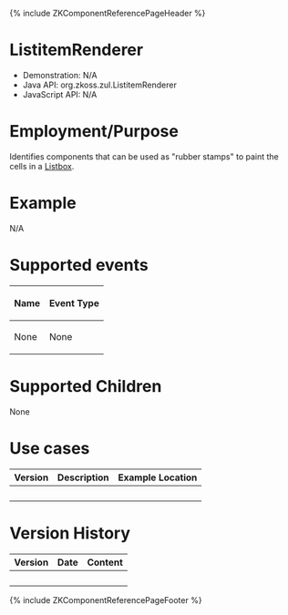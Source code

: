 {% include ZKComponentReferencePageHeader %}

# ListitemRenderer

- Demonstration: N/A
- Java API: <javadoc>org.zkoss.zul.ListitemRenderer</javadoc>
- JavaScript API: N/A

# Employment/Purpose

Identifies components that can be used as "rubber stamps" to paint the
cells in a [ Listbox](ZK_Component_Reference/Data/Listbox).

# Example

N/A

# Supported events

<table>
<thead>
<tr class="header">
<th><center>
<p>Name</p>
</center></th>
<th><center>
<p>Event Type</p>
</center></th>
</tr>
</thead>
<tbody>
<tr class="odd">
<td><p>None</p></td>
<td><p>None</p></td>
</tr>
</tbody>
</table>

# Supported Children

None

# Use cases

| Version | Description | Example Location |
|---------|-------------|------------------|
|         |             |                  |

# Version History

| Version | Date | Content |
|---------|------|---------|
|         |      |         |

{% include ZKComponentReferencePageFooter %}
